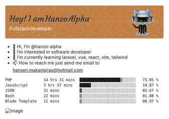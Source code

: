 ![Header](./github-header-image.png)

- 👋 Hi, I’m @hanzo-alpha
- 👀 I’m interested in software developer
- 🌱 I’m currently learning laravel, vue, react, vite, tailwind
- 📫 How to reach me just send me email to hansen.makangiras@hotmail.com 

<!---
hanzo-alpha/hanzo-alpha is a ✨ special ✨ repository because its `README.md` (this file) appears on your GitHub profile.
You can click the Preview link to take a look at your changes.
--->

<!--START_SECTION:waka-->

```txt
PHP              14 hrs 31 mins  ██████████████████▒░░░░░░   73.05 %
JavaScript       3 hrs 57 mins   █████░░░░░░░░░░░░░░░░░░░░   19.87 %
JSON             31 mins         ▓░░░░░░░░░░░░░░░░░░░░░░░░   02.67 %
Bash             22 mins         ▒░░░░░░░░░░░░░░░░░░░░░░░░   01.88 %
Blade Template   11 mins         ▒░░░░░░░░░░░░░░░░░░░░░░░░   00.97 %
```

<!--END_SECTION:waka-->

![image](https://github.com/hanzo-alpha/hanzo-alpha/assets/111342797/c4bd2977-6123-4017-8652-6e166259b484)

